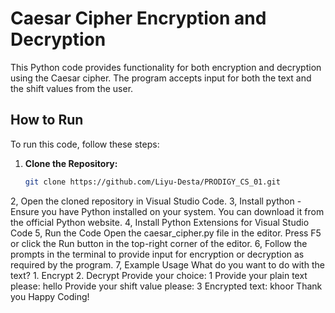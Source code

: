 # Caesar Cipher Encryption and Decryption

This Python code provides functionality for both encryption and decryption using the Caesar cipher. The program accepts input for both the text and the shift values from the user.

## How to Run

To run this code, follow these steps:

1. **Clone the Repository:**
   ```sh
   git clone https://github.com/Liyu-Desta/PRODIGY_CS_01.git
2, Open the cloned repository in Visual Studio Code.
3, Install python 
    - Ensure you have Python installed on your system. You can download it from the official Python website.
4, Install Python Extensions for Visual Studio Code
5, Run the Code
    Open the caesar_cipher.py file in the editor.
    Press F5 or click the Run button in the top-right corner of the editor.
6, Follow the prompts in the terminal to provide input for encryption or decryption as required by the program.
7, Example Usage
    What do you want to do with the text?
    1. Encrypt
    2. Decrypt
    Provide your choice: 1
    Provide your plain text please: hello
    Provide your shift value please: 3
    Encrypted text: khoor
Thank you
Happy Coding!
